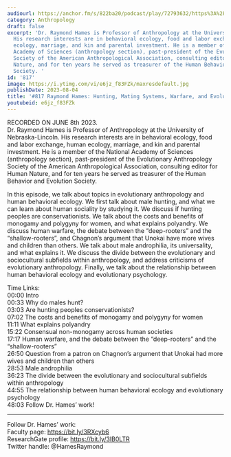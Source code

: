 ```yaml
---
audiourl: https://anchor.fm/s/822ba20/podcast/play/72793632/https%3A%2F%2Fd3ctxlq1ktw2nl.cloudfront.net%2Fstaging%2F2023-5-29%2F5ee4c74f-b8a8-a77d-b6bf-55ef8f98cc0c.m4a
category: Anthropology
draft: false
excerpt: 'Dr. Raymond Hames is Professor of Anthropology at the University of Nebraska-Lincoln.
  His research interests are in behavioral ecology, food and labor exchange, human
  ecology, marriage, and kin and parental investment. He is a member of the National
  Academy of Sciences (anthropology section), past-president of the Evolutionary Anthropology
  Society of the American Anthropological Association, consulting editor for Human
  Nature, and for ten years he served as treasurer of the Human Behavior and Evolution
  Society. '
id: '817'
image: https://i.ytimg.com/vi/e6jz_f83FZk/maxresdefault.jpg
publishDate: 2023-08-04
title: '#817 Raymond Hames: Hunting, Mating Systems, Warfare, and Evolutionary Anthropology'
youtubeid: e6jz_f83FZk
---
```

<div class="timelinks">

RECORDED ON JUNE 8th 2023.  
Dr. Raymond Hames is Professor of Anthropology at the University of Nebraska-Lincoln. His research interests are in behavioral ecology, food and labor exchange, human ecology, marriage, and kin and parental investment. He is a member of the National Academy of Sciences (anthropology section), past-president of the Evolutionary Anthropology Society of the American Anthropological Association, consulting editor for Human Nature, and for ten years he served as treasurer of the Human Behavior and Evolution Society. 

In this episode, we talk about topics in evolutionary anthropology and human behavioral ecology. We first talk about male hunting, and what we can learn about human sociality by studying it. We discuss if hunting peoples are conservationists. We talk about the costs and benefits of monogamy and polygyny for women, and what explains polyandry. We discuss human warfare, the debate between the “deep-rooters” and the “shallow-rooters”, and Chagnon’s argument that Unokai have more wives and children than others. We talk about male androphilia, its universality, and what explains it. We discuss the divide between the evolutionary and sociocultural subfields within anthropology, and address criticisms of evolutionary anthropology. Finally, we talk about the relationship between human behavioral ecology and evolutionary psychology.


Time Links:  
<time>00:00</time> Intro  
<time>00:33</time> Why do males hunt?  
<time>03:03</time> Are hunting peoples conservationists?  
<time>07:02</time> The costs and benefits of monogamy and polygyny for women  
<time>11:11</time> What explains polyandry  
<time>15:22</time> Consensual non-monogamy across human societies  
<time>17:17</time> Human warfare, and the debate between the “deep-rooters” and the “shallow-rooters”  
<time>26:50</time> Question from a patron on Chagnon’s argument that Unokai had more wives and children than others  
<time>28:53</time> Male androphilia  
<time>36:23</time> The divide between the evolutionary and sociocultural subfields within anthropology  
<time>44:55</time> The relationship between human behavioral ecology and evolutionary psychology  
<time>48:03</time> Follow Dr. Hames’ work!

---

Follow Dr. Hames’ work:  
Faculty page: https://bit.ly/3RXcyb6  
ResearchGate profile: https://bit.ly/3lB0LTR  
Twitter handle: @HamesRaymond
</div>

